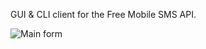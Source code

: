 GUI & CLI client for the Free Mobile SMS API.

![Main form](https://raw.githubusercontent.com/MisterEvans78/smsapi-free-mobile-gui-client/main/images/main_form_screenshot.png)
